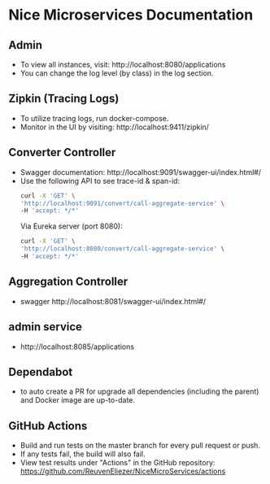 # Nice Microservices Documentation

## Admin

- To view all instances, visit: http://localhost:8080/applications
- You can change the log level (by class) in the log section.

## Zipkin (Tracing Logs)

- To utilize tracing logs, run docker-compose.
- Monitor in the UI by visiting: http://localhost:9411/zipkin/

## Converter Controller

- Swagger documentation: http://localhost:9091/swagger-ui/index.html#/
- Use the following API to see trace-id & span-id:
  ```bash
  curl -X 'GET' \
  'http://localhost:9091/convert/call-aggregate-service' \
  -H 'accept: */*'
  ```
  Via Eureka server (port 8080):
  ```bash
  curl -X 'GET' \
  'http://localhost:8080/convert/call-aggregate-service' \
  -H 'accept: */*'
  ```

## Aggregation Controller
- swagger http://localhost:8081/swagger-ui/index.html#/

## admin service
- http://localhost:8085/applications

## Dependabot
- to auto create a PR for upgrade all dependencies (including the parent) and Docker image are up-to-date.
## GitHub Actions
- Build and run tests on the master branch for every pull request or push.
- If any tests fail, the build will also fail.
- View test results under "Actions" in the GitHub repository:
  https://github.com/ReuvenEliezer/NiceMicroServices/actions